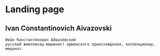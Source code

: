 # Landing page 
## Ivan Constantinovich Aivazovski

```
Ива́н Константи́нович Айвазо́вский
русский живописец-маринист армянского происхождения, коллекционер, меценат.
```